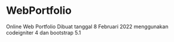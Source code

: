 # WebPortfolio
Online Web Portfolio
Dibuat tanggal 8 Februari 2022
menggunakan codeigniter 4 dan bootstrap 5.1
